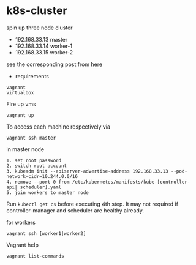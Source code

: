 # k8s-cluster

spin up three node cluster

- 192.168.33.13 master
- 192.168.33.14 worker-1
- 192.168.33.15 worker-2

see the corresponding post from [here](https://baykara.medium.com/setup-own-kubernetes-cluster-via-virtualbox-99a82605bfcc)

- requirements

```
vagrant
virtualbox
```

Fire up vms

```
vagrant up
```

To access each machine respectively via

```
vagrant ssh master
```

in master node

```
1. set root password
2. switch root account
3. kubeadm init --apiserver-advertise-address 192.168.33.13 --pod-network-cidr=10.244.0.0/16
4. remove --port 0 from /etc/kubernetes/manifests/kube-[controller-api| scheduler].yaml
5. join workers to master node
```

Run `kubectl get cs` before executing 4th step. It may not required if controller-manager and scheduler are healthy already.

for workers

```
vagrant ssh [worker1|worker2]
```

Vagrant help

```
vagrant list-commands
```

